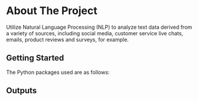 # About The Project
Utilize Natural Language Processing (NLP) to analyze text data derived from a variety of sources, including social media, customer service live chats, emails, product reviews and surveys, for example.

## Getting Started
The Python packages used are as follows:

## Outputs
